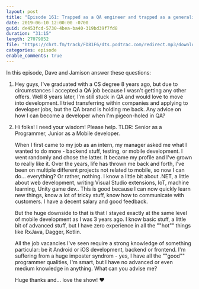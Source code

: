 ```yaml
---
layout: post
title: "Episode 161: Trapped as a QA engineer and trapped as a generalist"
date: 2019-06-10 12:00:00 -0700
guid: de453fcd-5730-4bea-ba40-319bd39f7fd8
duration: "31:15"
length: 27079852
file: "https://chrt.fm/track/FD81F6/dts.podtrac.com/redirect.mp3/download.softskills.audio/sse-161.mp3"
categories: episode
enable_comments: true
---
```


In this episode, Dave and Jamison answer these questions:

1. Hey guys, I've graduated with a CS degree 8 years ago, but due to circumstances I accepted a QA job because I wasn't getting any other offers. Well 8 years later, I'm still stuck in QA and would love to move into development. I tried transferring within companies and applying to developer jobs, but the QA brand is holding me back. Any advice on how I can become a developer when I'm pigeon-holed in QA?


2. Hi folks! I need your wisdom! Please help.
   TLDR: Senior as a Programmer, Junior as a Mobile developer.
   
   When I first came to my job as an intern, my manager asked me what I wanted to do more - backend stuff, testing, or mobile development. I went randomly and chose the latter. It became my profile and I've grown to really like it. Over the years, life has thrown me back and forth, I've been on multiple different projects not related to mobile, so now I can do... everything? Or rather, nothing.
   I know a little bit about .NET, a little about web development, writing Visual Studio extensions, IoT, machine learning, Unity game dev.. This is good because  I can now quickly learn new things, know a lot of tricky stuff, know how to communicate with customers. I have a decent salary and good feedback.
   
   But the huge downside to that is that I stayed exactly at the same level of mobile development as I was 3 years ago. I know basic stuff, a little bit of advanced stuff, but I have zero experience in all the ""hot"" things like RxJava, Dagger, Kotlin.
   
   All the job vacancies I've seen require a strong knowledge of something particular: be it Android or iOS development, backend or frontend. I'm suffering from a huge imposter syndrom - yes, I have all the ""good"" programmer qualities, I'm smart, but I have no advanced or even medium knowledge in anything.
   What can you advise me?
   
   Huge thanks and... love the show! ❤
